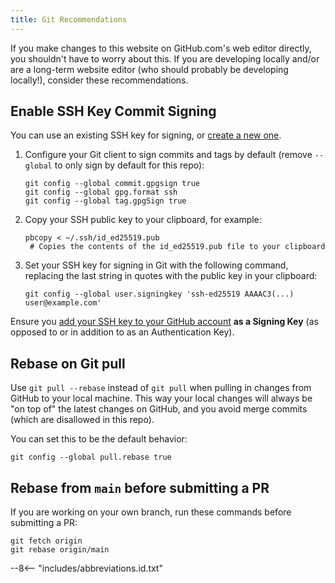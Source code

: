 ```yaml
---
title: Git Recommendations
---
```


If you make changes to this website on GitHub.com's web editor directly, you shouldn't have to worry about this. If you are developing locally and/or are a long-term website editor (who should probably be developing locally!), consider these recommendations.

## Enable SSH Key Commit Signing

You can use an existing SSH key for signing, or [create a new one](https://docs.github.com/en/authentication/connecting-to-github-with-ssh/generating-a-new-ssh-key-and-adding-it-to-the-ssh-agent).

1. Configure your Git client to sign commits and tags by default (remove `--global` to only sign by default for this repo):
   ```
   git config --global commit.gpgsign true
   git config --global gpg.format ssh
   git config --global tag.gpgSign true
   ```
2. Copy your SSH public key to your clipboard, for example:
   ```
   pbcopy < ~/.ssh/id_ed25519.pub
    # Copies the contents of the id_ed25519.pub file to your clipboard
   ```
3. Set your SSH key for signing in Git with the following command, replacing the last string in quotes with the public key in your clipboard:
   ```
   git config --global user.signingkey 'ssh-ed25519 AAAAC3(...) user@example.com'
   ```

Ensure you [add your SSH key to your GitHub account](https://docs.github.com/en/authentication/connecting-to-github-with-ssh/adding-a-new-ssh-key-to-your-github-account#adding-a-new-ssh-key-to-your-account) **as a Signing Key** (as opposed to or in addition to as an Authentication Key).

## Rebase on Git pull

Use `git pull --rebase` instead of `git pull` when pulling in changes from GitHub to your local machine. This way your local changes will always be "on top of" the latest changes on GitHub, and you avoid merge commits (which are disallowed in this repo).

You can set this to be the default behavior:

```
git config --global pull.rebase true
```

## Rebase from `main` before submitting a PR

If you are working on your own branch, run these commands before submitting a PR:

```
git fetch origin
git rebase origin/main
```

--8<-- "includes/abbreviations.id.txt"
